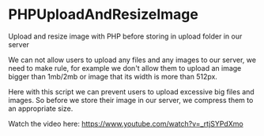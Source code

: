 # PHPUploadAndResizeImage
Upload and resize image with PHP before storing in upload folder in our server

We can not allow users to upload any files and any images to our server, we need to make rule, for example we don't allow them to upload an image bigger than 1mb/2mb or image that its width is more than 512px.

Here with this script we can prevent users to upload excessive big files and images. So before we store their image in our server, we compress them to an appropriate size.

Watch the video here: https://www.youtube.com/watch?v=_rtjSYPdXmo
